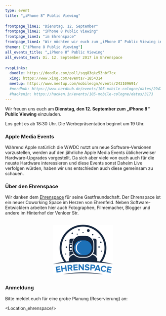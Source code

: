 ```yaml
---
type: event
title: "„iPhone 8“ Public Viewing"

frontpage_line1: "Dienstag, 12. September"
frontpage_line2: "iPhone 8 Public Viewing"
frontpage_line3: "im Ehrenspace"
frontpage_line4: "Wir möchten wir euch zum „iPhone 8“ Public Viewing in den <strong>Ehrenspace</strong> einladen. Wir freuen uns auf einen entspannten Abend mit Hardware-Upgrades. Und vielleicht ja auch wieder auf, one more thing?"
themen: ["iPhone 8 Public Viewing"]
all_events_title: "„iPhone 8“ Public Viewing"
all_events_text: Di. 12. September 2017 im Ehrenspace

rvspLinks:
  doodle: https://doodle.com/poll/sqg83qkz53nbf7cx
  xing: https://www.xing.com/events/-1854314
  meetup: https://www.meetup.com/mobilecgn/events/243109691/
  #nerdhub: https://www.nerdhub.de/events/105-mobile-cologne/dates/29471
  #hackenin: https://hacken.in/events/105-mobile-cologne/dates/3173
---
```


Wir freuen uns euch am **Dienstag, den 12. September zum „iPhone 8“ Public Viewing** einzuladen.

Los geht es ab 18:30 Uhr. Die Werbepräsentation beginnt um 19 Uhr.

### Apple Media Events

Während Apple natürlich die WWDC nutzt um neue Software-Versionen vorzustellen,
werden auf den jährliche Apple Media Events üblicherweiser Hardware-Upgrades vorgestellt.
Da sich aber viele von euch auch für die neuste Hardware interessieren und
diese Events sonst Daheim Live verfolgen würden, haben wir uns entschieden auch diese
gemeinsam zu schauen.

### Über den Ehrenspace

Wir danken dem <a href="https://ehren.space/">Ehrenspace</a>
für seine Gastfreundschaft.
Der Ehrenspace ist ein neuer Coworking Space im Herzen von Ehrenfeld.
Neben Software-Entwicklern arbeiten hier auch Fotographen, Filmemacher,
Blogger und andere im Hinterhof der Venloer Str.

<p style="text-align: center; margin-top: 30px; margin-bottom: 30px;">
    <a href="https://ehren.space/"><img src="/static/images/ehrenspace.png" alt="Ehrenspace" width="194" height="160" /></a>
</p>

### Anmeldung

Bitte meldet euch für eine grobe Planung (Reservierung) an: &nbsp;
<RegisterLinks />

<Location_ehrenspace/>
